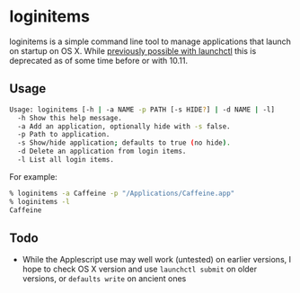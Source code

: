 # loginitems
loginitems is a simple command line tool to manage applications that launch on startup on OS X. While [previously possible with launchctl]() this is deprecated as of some time before or with 10.11.

## Usage
```sh
Usage: loginitems [-h | -a NAME -p PATH [-s HIDE?] | -d NAME | -l]
  -h Show this help message.
  -a Add an application, optionally hide with -s false.
  -p Path to application.
  -s Show/hide application; defaults to true (no hide).
  -d Delete an application from login items.
  -l List all login items.
```

For example:
```sh
% loginitems -a Caffeine -p "/Applications/Caffeine.app"
% loginitems -l
Caffeine
```

## Todo
- While the Applescript use may well work (untested) on earlier versions, I hope to check OS X version and use `launchctl submit` on older versions, or `defaults write` on ancient ones

